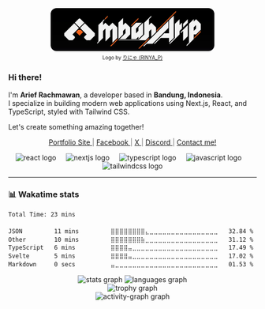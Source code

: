 <div align='center'>
  <img src='./img/banner-cropped.png' alt='mbaharip banner' style='width:66%; border-radius: 12px;' />
</div>
<div align='center'>
  <span style='font-size:10px;'>Logo by <a href='https://twitter.com/RINYA_P' target='_blank' rel='noopener noreferrer'>りにゃ (RINYA_P)</a></span>
</div>

<!-- ABOUT:START -->
### Hi there!
I'm **Arief Rachmawan**, a developer based in **Bandung, Indonesia**.  
I specialize in building modern web applications using Next.js, React, and TypeScript, styled with Tailwind CSS. 

Let's create something amazing together!
<!-- ABOUT:END -->


<p align='center' style='color:rgba(110,110,110)'>
  <a href='https://www.mbaharip.com' target='_blank' rel='noopener noreferrer'>
    Portfolio Site
  </a>
  |
  <a href='https://www.facebook.com/mbaharip07' target='_blank' rel='noopener noreferrer'>
    Facebook
  </a>
  |
  <a href='https://www.x.com/__mbaharip__' target='_blank' rel='noopener noreferrer'>
    X
  </a>
  |
  <a href='https://discord.com/users/652155604172931102' target='_blank' rel='noopener noreferrer'>
    Discord
  </a>
  |
  <a href='mailto:work@mbaharip.com' target='_blank' rel='noopener noreferrer'>
    Contact me!
  </a>
</p>

<div align="center">
  <img src="https://skillicons.dev/icons?i=react" height="40" alt="react logo"  />
  <img width="12" />
  <img src="https://skillicons.dev/icons?i=nextjs" height="40" alt="nextjs logo"  />
  <img width="12" />
  <img src="https://skillicons.dev/icons?i=ts" height="40" alt="typescript logo"  />
  <img width="12" />
  <img src="https://skillicons.dev/icons?i=js" height="40" alt="javascript logo"  />
  <img width="12" />
  <img src="https://skillicons.dev/icons?i=tailwind" height="40" alt="tailwindcss logo"  />
</div>



---

### 📊 Wakatime stats

<!--START_SECTION:waka-->

```txt
Total Time: 23 mins

JSON         11 mins         ⣿⣿⣿⣿⣿⣿⣿⣿⣄⣀⣀⣀⣀⣀⣀⣀⣀⣀⣀⣀⣀⣀⣀⣀⣀   32.84 %
Other        10 mins         ⣿⣿⣿⣿⣿⣿⣿⣷⣀⣀⣀⣀⣀⣀⣀⣀⣀⣀⣀⣀⣀⣀⣀⣀⣀   31.12 %
TypeScript   6 mins          ⣿⣿⣿⣿⣤⣀⣀⣀⣀⣀⣀⣀⣀⣀⣀⣀⣀⣀⣀⣀⣀⣀⣀⣀⣀   17.49 %
Svelte       5 mins          ⣿⣿⣿⣿⣤⣀⣀⣀⣀⣀⣀⣀⣀⣀⣀⣀⣀⣀⣀⣀⣀⣀⣀⣀⣀   17.02 %
Markdown     0 secs          ⣤⣀⣀⣀⣀⣀⣀⣀⣀⣀⣀⣀⣀⣀⣀⣀⣀⣀⣀⣀⣀⣀⣀⣀⣀   01.53 %
```

<!--END_SECTION:waka-->

<div align="center">
  <img src="https://github-readme-stats.vercel.app/api?username=mbaharip&hide_title=true&hide_rank=false&show_icons=true&include_all_commits=true&count_private=true&disable_animations=false&theme=tokyonight&locale=en&hide_border=true&order=1" height="150" alt="stats graph"  />
  <img src="https://github-readme-stats.vercel.app/api/top-langs?username=mbaharip&locale=en&hide_title=true&layout=compact&card_width=320&langs_count=5&theme=tokyonight&hide_border=true&order=2" height="150" alt="languages graph"  />
</div>

<div align="center">
  <img src="https://github-profile-trophy.vercel.app?username=mbaharip&theme=tokyonight&column=-1&row=1&margin-w=8&margin-h=8&no-bg=false&no-frame=true&order=4" height="150" alt="trophy graph"  />
</div>

<div align="center">
  <img src="https://github-readme-activity-graph.vercel.app/graph?username=mbaharip&radius=16&theme=tokyo-night&area=true&order=5&hide_border=true&hide_title=true" height="250" alt="activity-graph graph"  />
</div>
